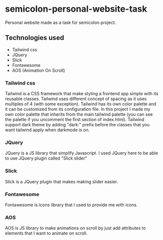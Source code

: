 # semicolon-personal-website-task
Personal website made as a task for semicolon project.

## Technologies used
- Tailwind css
- JQuery
- Slick
- Fontawesome
- AOS (Animation On Scroll)

### Tailwind css
Tailwind is a CSS framework that make styling a frontend app simple with its reusable classes.
Tailwind uses different concept of spacing as it uses multiples of 4 (with some exception).
Tailwind has its own color palette and it can be customized from its configuration file.
In this project I made my own color palette that inherits from the main tailwind palette (you can see the palette if you uncomment the first section of index.html).
Tailwind support dark theme by adding "dark:" prefix before the classes that you want tailwind apply when darkmode is on.

### JQuery
JQuery is a JS library that simplify Javascript.
I used JQuery here to be able to use JQuery plugin called "Slick slider"

### Slick
Slick is a JQuery plugin that makes making slider easier.

### Fontawesome
Fontawesome is icons library that I used to provide me with icons.

### AOS
AOS is JS library to make animations on scroll by just add attributes to elements that I want to animate on scroll.
